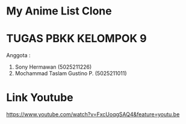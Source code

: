 # My Anime List Clone


# TUGAS PBKK KELOMPOK 9


Anggota :
1. Sony Hermawan (5025211226)
2. Mochammad Taslam Gustino P. (5025211011)


# Link Youtube
https://www.youtube.com/watch?v=FxcUoqgSAQ4&feature=youtu.be
